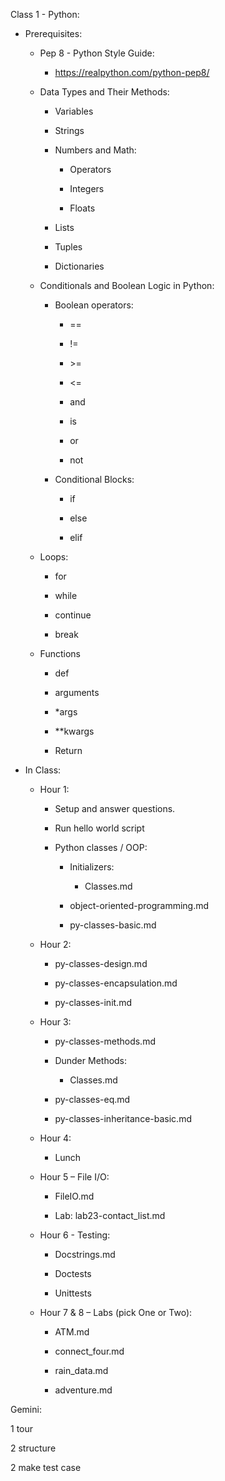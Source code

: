 Class 1 - Python:

-   Prerequisites:

    -   Pep 8 - Python Style Guide:

        -   <https://realpython.com/python-pep8/>

    -   Data Types and Their Methods:

        -   Variables

        -   Strings

        -   Numbers and Math:

            -   Operators

            -   Integers

            -   Floats

        -   Lists

        -   Tuples

        -   Dictionaries

    -   Conditionals and Boolean Logic in Python:

        -   Boolean operators:

            -   ==

            -   !=

            -   \>=

            -   \<=

            -   and

            -   is

            -   or

            -   not

        -   Conditional Blocks:

            -   if

            -   else

            -   elif

    -   Loops: 

        -   for

        -   while

        -   continue

        -   break

    -   Functions

        -   def

        -   arguments

        -   \*args

        -   \*\*kwargs

        -   Return

-   In Class:

    -   Hour 1:

        -   Setup and answer questions.

        -   Run hello world script

        -   Python classes / OOP:

            -   Initializers:

                -   Classes.md

            -   object-oriented-programming.md

            -   py-classes-basic.md

    -   Hour 2:

        -   py-classes-design.md

        -   py-classes-encapsulation.md

        -   py-classes-init.md

    -   Hour 3:

        -   py-classes-methods.md

        -   Dunder Methods:

            -   Classes.md

        -   py-classes-eq.md

        -   py-classes-inheritance-basic.md

    -   Hour 4:

        -   Lunch

    -   Hour 5 – File I/O:

        -   FileIO.md

        -   Lab: lab23-contact_list.md

    -   Hour 6 - Testing:

        -   Docstrings.md

        -   Doctests

        -   Unittests

    -   Hour 7 & 8 – Labs (pick One or Two):

        -   ATM.md

        -   connect_four.md

        -   rain_data.md

        -   adventure.md

Gemini:

1 tour

2 structure

2 make test case
